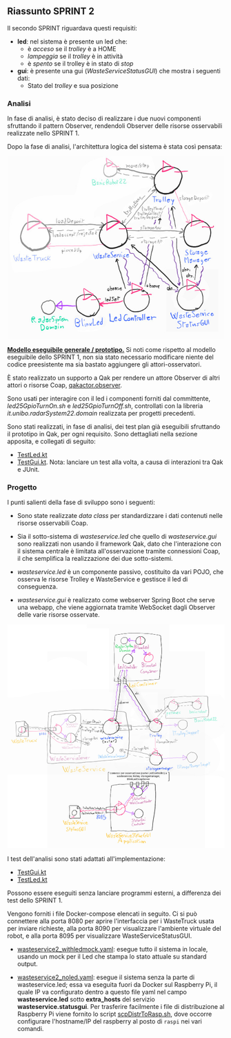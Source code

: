 ## Riassunto SPRINT 2

Il secondo SPRINT riguardava questi requisiti:

- **led**: nel sistema è presente un led che:
    - è *acceso* se il *trolley* è a HOME
    - *lampeggia* se il *trolley* è in attività
    - è *spento* se il trolley è in stato di *stop*
- **gui**: è presente una gui (*WasteServiceStatusGUI*) che mostra i seguenti dati:
    - Stato del *trolley* e sua posizione

### Analisi

In fase di analisi, è stato deciso di realizzare i due nuovi componenti sfruttando il pattern Observer, rendendoli Observer delle risorse osservabili realizzate nello SPRINT 1.

Dopo la fase di analisi, l'architettura logica del sistema è stata così pensata:

![modello architettura logica](img/sprint2_pro_arch.jpg)

[**Modello eseguibile generale / prototipo.**](../wasteservice.prototype/src/prototype_sprint2.qak) Si noti come rispetto al modello eseguibile dello SPRINT 1, non sia stato necessario modificare niente del codice preesistente ma sia bastato aggiungere gli attori-osservatori.

È stato realizzato un supporto a Qak per rendere un attore Observer di altri attori o risorse Coap, [qakactor.observer](qakactor.observer.md).

Sono usati per interagire con il led i componenti forniti dal committente, *led25GpioTurnOn.sh* e *led25GpioTurnOff.sh*, controllati con la libreria *it.unibo.radarSystem22.domain* realizzata per progetti precedenti.

Sono stati realizzati, in fase di analisi, dei test plan già eseguibili sfruttando il prototipo in Qak, per ogni requisito. Sono dettagliati nella sezione apposita, e collegati di seguito:

- [TestLed.kt](../wasteservice.prototype/test/it/unibo/TestLed.kt)
- [TestGui.kt](../wasteservice.prototype/test/it/unibo/TestGui.kt). Nota: lanciare un test alla volta, a causa di interazioni tra Qak e JUnit.


### Progetto

I punti salienti della fase di sviluppo sono i seguenti:

- Sono state realizzate *data class* per standardizzare i dati contenuti nelle risorse osservabili Coap.

- Sia il sotto-sistema di *wasteservice.led* che quello di *wasteservice.gui* sono realizzati non usando il framework Qak, dato che l'interazione con il sistema centrale è limitata all'osservazione tramite connessioni Coap, il che semplifica la realizzazione dei due sotto-sistemi.

- *wasteservice.led* è un componente passivo, costituito da vari POJO, che osserva le risorse Trolley e WasteService e gestisce il led di conseguenza.

- *wasteservice.gui* è realizzato come webserver Spring Boot che serve una webapp, che viene aggiornata tramite WebSocket dagli Observer delle varie risorse osservate.

![modello architettura logica](img/architettura2_progetto.jpg)

I test dell'analisi sono stati adattati all'implementazione:

- [TestGui.kt](../wasteservice.statusgui/src/test/kotlin/it/unibo/lenziguerra/wasteservice/statusgui/TestGui.kt)
- [TestLed.kt](../wasteservice.led/src/test/kotlin/TestLed.kt)

Possono essere eseguiti senza lanciare programmi esterni, a differenza dei test dello SPRINT 1.

Vengono forniti i file Docker-compose elencati in seguito. Ci si può connettere alla porta 8080 per aprire l'interfaccia per i WasteTruck usata per inviare richieste, alla porta 8090 per visualizzare l'ambiente virtuale del robot, e alla porta 8095 per visualizzare WasteServiceStatusGUI.

- [wasteservice2_withledmock.yaml](../wasteservice2_withledmock.yaml): esegue tutto il sistema in locale, usando un mock per il Led che stampa lo stato attuale su standard output.

- [wasteservice2_noled.yaml](../wasteservice2_noled.yaml): esegue il sistema senza la parte di wasteservice.led; essa va eseguita fuori da Docker sul Raspberry Pi, il quale IP va configurato dentro a questo file yaml nel campo **wasteservice.led** sotto **extra_hosts** del servizio **wasteservice.statusgui**. Per trasferire facilmente i file di distribuzione al Raspberry Pi viene fornito lo script [scpDistrToRasp.sh](../wasteservice.led/scpDistrToRasp.sh), dove occorre configurare l'hostname/IP del raspberry al posto di `raspi` nei vari comandi.

